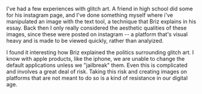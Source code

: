 I've had a few experiences with glitch art. A friend in high school did some for his instagram page, and I've done something myself where i've manipulated an image with the text tool, a technique that Briz explains in his essay. Back then I only really considered the aesthetic qualities of these images, since these were posted on instagram -- a platform that's visual heavy and is made to be viewed quickly, rather than analyized. 

I found it interesting how Briz explained the politics surrounding glitch art. I know with apple products, like the iphone, we are unable to change the default applications unless we "jailbreak" them. Even this is complicated and involves a great deal of risk. Taking this risk and creating images on platforms that are not meant to do so is a kind of resistance in our digital age. 
